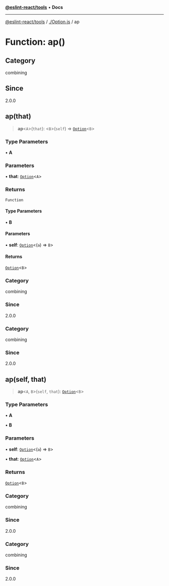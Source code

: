 [**@eslint-react/tools**](../../README.md) • **Docs**

***

[@eslint-react/tools](../../README.md) / [./Option.js](../README.md) / ap

# Function: ap()

## Category

combining

## Since

2.0.0

## ap(that)

> **ap**\<`A`\>(`that`): \<`B`\>(`self`) => [`Option`](../type-aliases/Option.md)\<`B`\>

### Type Parameters

• **A**

### Parameters

• **that**: [`Option`](../type-aliases/Option.md)\<`A`\>

### Returns

`Function`

#### Type Parameters

• **B**

#### Parameters

• **self**: [`Option`](../type-aliases/Option.md)\<(`a`) => `B`\>

#### Returns

[`Option`](../type-aliases/Option.md)\<`B`\>

### Category

combining

### Since

2.0.0

### Category

combining

### Since

2.0.0

## ap(self, that)

> **ap**\<`A`, `B`\>(`self`, `that`): [`Option`](../type-aliases/Option.md)\<`B`\>

### Type Parameters

• **A**

• **B**

### Parameters

• **self**: [`Option`](../type-aliases/Option.md)\<(`a`) => `B`\>

• **that**: [`Option`](../type-aliases/Option.md)\<`A`\>

### Returns

[`Option`](../type-aliases/Option.md)\<`B`\>

### Category

combining

### Since

2.0.0

### Category

combining

### Since

2.0.0
